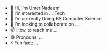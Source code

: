 - 👋 Hi, I’m Umer Nadeem
- 👀 I’m interested in ... Tech
- 🌱 I’m currently Doing BS Computer Science 
- 💞️ I’m looking to collaborate on ...
- 📫 How to reach me ...
- 😄 Pronouns: ...
- ⚡ Fun fact: ...

<!---
umer-nadeem2306/umer-nadeem2306 is a ✨ special ✨ repository because its `README.md` (this file) appears on your GitHub profile.
You can click the Preview link to take a look at your changes.
--->

